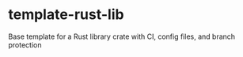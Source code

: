 # template-rust-lib
Base template for a Rust library crate with CI, config files, and branch protection
